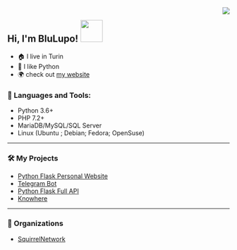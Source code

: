 <img align="right" src="https://github-readme-stats.vercel.app/api?username=BluLupo&show_icons=true">

### <h2> Hi, I'm BluLupo! <img src="https://media.giphy.com/media/mGcNjsfWAjY5AEZNw6/giphy.gif" width="50"></h2>

- :house: I live in Turin
- :snake: I like Python
- :earth_africa: check out [my website](https://hersel.it)


### 🔨 Languages and Tools:
- Python 3.6+
- PHP 7.2+
- MariaDB/MySQL/SQL Server
- Linux (Ubuntu ; Debian; Fedora; OpenSuse)


<hr>

### 🛠️ My Projects
- [Python Flask Personal Website](https://github.com/BluLupo/hersel.it)
- [Telegram Bot](https://github.com/Squirrel-Network/nebula8)
- [Python Flask Full API](https://github.com/Squirrel-Network/api_nebula)
- [Knowhere](https://github.com/Squirrel-Network/Knowhere)

<hr>

### 👥 Organizations
- [SquirrelNetwork](https://github.com/Squirrel-Network)
